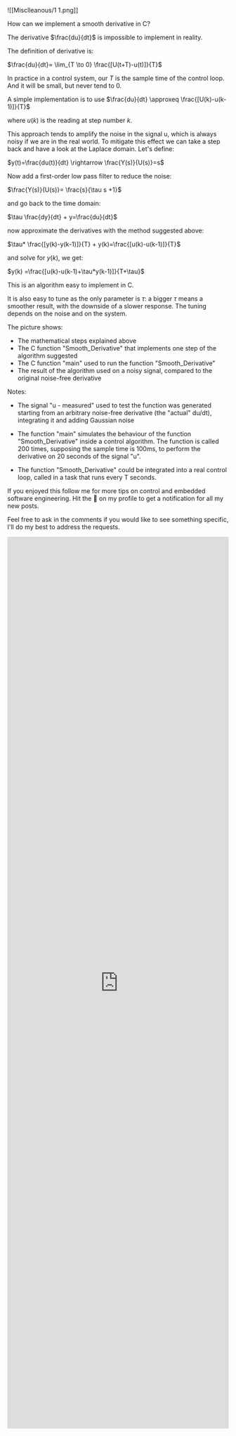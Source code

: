 ![[Misclleanous/1 1.png]]

How can we implement a smooth derivative in C?  
  
The derivative $\frac{du}{dt}$ is impossible to implement in reality.  
  
The definition of derivative is:  

$\frac{du}{dt}= \lim_{T \to 0} \frac{[U(t+T)-u(t)]}{T}$

  
In practice in a control system, our $T$ is the sample time of the control loop. And it will be small, but never tend to 0.  
  
A simple implementation is to use $\frac{du}{dt} \approxeq \frac{[U(k)-u(k-1)]}{T}$

where $u(k)$ is the reading at step number $k$.  
  
This approach tends to amplify the noise in the signal u, which is always noisy if we are in the real world. To mitigate this effect we can take a step back and have a look at the Laplace domain. Let's define:  

$y(t)=\frac{du(t)}{dt} \rightarrow \frac{Y(s)}{U(s)}=s$
  
Now add a first-order low pass filter to reduce the noise:  

$\frac{Y(s)}{U(s)}= \frac{s}{\tau s +1}$
  
and go back to the time domain:  

$\tau \frac{dy}{dt} + y=\frac{du}{dt}$  
  
now approximate the derivatives with the method suggested above:  

$\tau* \frac{[y(k)-y(k-1)]}{T} + y(k)=\frac{[u(k)-u(k-1)]}{T}$  
  
and solve for $y(k)$, we get:  
  
$y(k) =\frac{[u(k)-u(k-1)+\tau*y(k-1)]}{T+\tau}$
   
This is an algorithm easy to implement in C.  
  
It is also easy to tune as the only parameter is $\tau$: a bigger $\tau$ means a smoother result, with the downside of a slower response. The tuning depends on the noise and on the system.  
  
The picture shows:  
  
- The mathematical steps explained above  
- The C function "Smooth_Derivative" that implements one step of the algorithm suggested  
- The C function "main" used to run the function "Smooth_Derivative"  
- The result of the algorithm used on a noisy signal, compared to the original noise-free derivative  
  
Notes:  
  
- The signal "u - measured" used to test the function was generated starting from an arbitrary noise-free derivative (the "actual" du/dt), integrating it and adding Gaussian noise  
  
- The function "main" simulates the behaviour of the function "Smooth_Derivative" inside a control algorithm. The function is called 200 times, supposing the sample time is 100ms, to perform the derivative on 20 seconds of the signal "u".  
  
- The function "Smooth_Derivative" could be integrated into a real control loop, called in a task that runs every T seconds.  
  
If you enjoyed this follow me for more tips on control and embedded software engineering. Hit the 🔔 on my profile to get a notification for all my new posts.  
  
Feel free to ask in the comments if you would like to see something specific, I'll do my best to address the requests.


<iframe src="https://www.linkedin.com/embed/feed/update/urn:li:share:6991292660338589696" height="2031" width="504" frameborder="0" allowfullscreen="" title="Embedded post"></iframe>